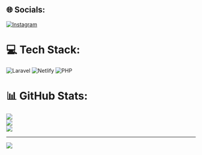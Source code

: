 ## 🌐 Socials:
[![Instagram](https://img.shields.io/badge/Instagram-%23E4405F.svg?logo=Instagram&logoColor=white)](https://instagram.com/maulana_1.0) 

# 💻 Tech Stack:
![Laravel](https://img.shields.io/badge/laravel-%23FF2D20.svg?style=for-the-badge&logo=laravel&logoColor=white) ![Netlify](https://img.shields.io/badge/netlify-%23000000.svg?style=for-the-badge&logo=netlify&logoColor=#00C7B7) ![PHP](https://img.shields.io/badge/php-%23777BB4.svg?style=for-the-badge&logo=php&logoColor=white)
# 📊 GitHub Stats:
![](https://github-readme-stats.vercel.app/api?username=ainxgans&theme=synthwave&hide_border=true&include_all_commits=true&count_private=true)<br/>
![](https://github-readme-streak-stats.herokuapp.com/?user=ainxgans&theme=synthwave&hide_border=true)<br/>
![](https://github-readme-stats.vercel.app/api/top-langs/?username=ainxgans&theme=synthwave&hide_border=true&include_all_commits=true&count_private=true&layout=compact)

---
[![](https://visitcount.itsvg.in/api?id=ainxgans&icon=4&color=9)](https://visitcount.itsvg.in)

<!-- Proudly created with GPRM ( https://gprm.itsvg.in ) -->
